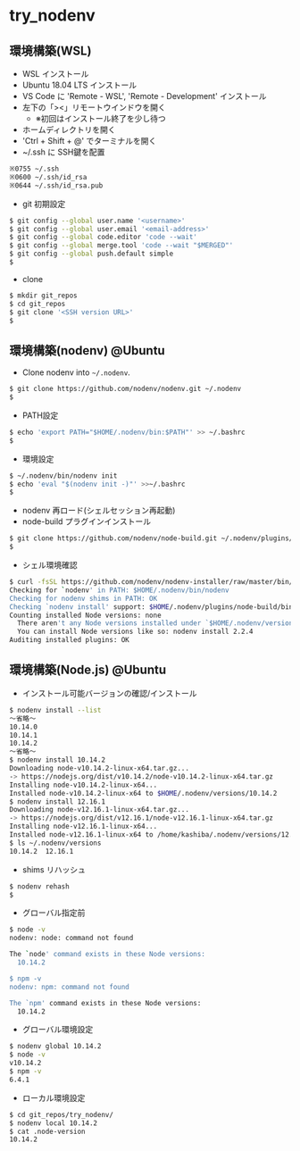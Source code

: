 # try_nodenv

## 環境構築(WSL)

- WSL インストール
- Ubuntu 18.04 LTS インストール
- VS Code に 'Remote - WSL', 'Remote - Development' インストール
- 左下の「><」リモートウインドウを開く  
  - ※初回はインストール終了を少し待つ
- ホームディレクトリを開く
- 'Ctrl + Shift + @' でターミナルを開く
- ~/.ssh に SSH鍵を配置

```bash
※0755 ~/.ssh
※0600 ~/.ssh/id_rsa
※0644 ~/.ssh/id_rsa.pub
```

- git 初期設定

```bash
$ git config --global user.name '<username>'
$ git config --global user.email '<email-address>'
$ git config --global code.editor 'code --wait'
$ git config --global merge.tool 'code --wait "$MERGED"'
$ git config --global push.default simple
$
```

- clone

```bash
$ mkdir git_repos
$ cd git_repos
$ git clone '<SSH version URL>'
$
```

## 環境構築(nodenv) @Ubuntu

- Clone nodenv into `~/.nodenv`.

```bash
$ git clone https://github.com/nodenv/nodenv.git ~/.nodenv
$
```

- PATH設定

```bash
$ echo 'export PATH="$HOME/.nodenv/bin:$PATH"' >> ~/.bashrc
$
```

- 環境設定

```bash
$ ~/.nodenv/bin/nodenv init
$ echo 'eval "$(nodenv init -)"' >>~/.bashrc
$
```

- nodenv 再ロード(シェルセッション再起動)
- node-build プラグインインストール

```bash
$ git clone https://github.com/nodenv/node-build.git ~/.nodenv/plugins/node-build
$
```

- シェル環境確認

```bash
$ curl -fsSL https://github.com/nodenv/nodenv-installer/raw/master/bin/nodenv-doctor | bash
Checking for `nodenv' in PATH: $HOME/.nodenv/bin/nodenv
Checking for nodenv shims in PATH: OK
Checking `nodenv install' support: $HOME/.nodenv/plugins/node-build/bin/nodenv-install (node-build 4.7.2-81-g02dc3633)
Counting installed Node versions: none
  There aren't any Node versions installed under `$HOME/.nodenv/versions'.
  You can install Node versions like so: nodenv install 2.2.4
Auditing installed plugins: OK
```

## 環境構築(Node.js) @Ubuntu

- インストール可能バージョンの確認/インストール

```bash
$ nodenv install --list
～省略～
10.14.0
10.14.1
10.14.2
～省略～
$ nodenv install 10.14.2
Downloading node-v10.14.2-linux-x64.tar.gz...
-> https://nodejs.org/dist/v10.14.2/node-v10.14.2-linux-x64.tar.gz
Installing node-v10.14.2-linux-x64...
Installed node-v10.14.2-linux-x64 to $HOME/.nodenv/versions/10.14.2
$ nodenv install 12.16.1
Downloading node-v12.16.1-linux-x64.tar.gz...
-> https://nodejs.org/dist/v12.16.1/node-v12.16.1-linux-x64.tar.gz
Installing node-v12.16.1-linux-x64...
Installed node-v12.16.1-linux-x64 to /home/kashiba/.nodenv/versions/12.16.1
$ ls ~/.nodenv/versions
10.14.2  12.16.1
```

- shims リハッシュ

```bash
$ nodenv rehash
$
```

- グローバル指定前

```bash
$ node -v
nodenv: node: command not found

The `node' command exists in these Node versions:
  10.14.2

$ npm -v
nodenv: npm: command not found

The `npm' command exists in these Node versions:
  10.14.2

```

- グローバル環境設定

```bash
$ nodenv global 10.14.2
$ node -v
v10.14.2
$ npm -v
6.4.1
```

- ローカル環境設定

```bash
$ cd git_repos/try_nodenv/
$ nodenv local 10.14.2
$ cat .node-version
10.14.2
```
